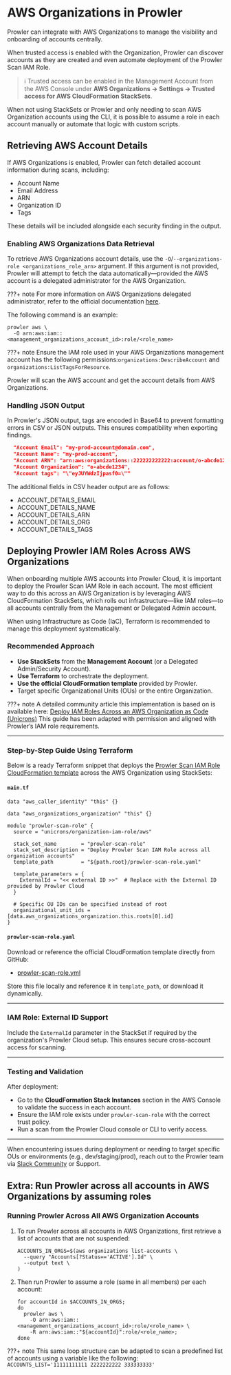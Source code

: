 # AWS Organizations in Prowler

Prowler can integrate with AWS Organizations to manage the visibility and onboarding of accounts centrally.

When trusted access is enabled with the Organization, Prowler can discover accounts as they are created and even automate deployment of the Prowler Scan IAM Role.

> ℹ️ Trusted access can be enabled in the Management Account from the AWS Console under **AWS Organizations → Settings → Trusted access for AWS CloudFormation StackSets**.

When not using StackSets or Prowler and only needing to scan AWS Organization accounts using the CLI, it is possible to assume a role in each account manually or automate that logic with custom scripts.

## Retrieving AWS Account Details

If AWS Organizations is enabled, Prowler can fetch detailed account information during scans, including:

- Account Name
- Email Address
- ARN
- Organization ID
- Tags

These details will be included alongside each security finding in the output.

### Enabling AWS Organizations Data Retrieval

To retrieve AWS Organizations account details, use the `-O`/`--organizations-role <organizations_role_arn>` argument. If this argument is not provided, Prowler will attempt to fetch the data automatically—provided the AWS account is a delegated administrator for the AWS Organization.

???+ note
    For more information on AWS Organizations delegated administrator, refer to the official documentation [here](https://docs.aws.amazon.com/organizations/latest/userguide/orgs_delegate_policies.html).

The following command is an example:

```shell
prowler aws \
  -O arn:aws:iam::<management_organizations_account_id>:role/<role_name>
```

???+ note
    Ensure the IAM role used in your AWS Organizations management account has the following permissions:`organizations:DescribeAccount` and `organizations:ListTagsForResource`.

Prowler will scan the AWS account and get the account details from AWS Organizations.

### Handling JSON Output

In Prowler's JSON output, tags are encoded in Base64 to prevent formatting errors in CSV or JSON outputs. This ensures compatibility when exporting findings.

```json
  "Account Email": "my-prod-account@domain.com",
  "Account Name": "my-prod-account",
  "Account ARN": "arn:aws:organizations::222222222222:account/o-abcde1234/111111111111",
  "Account Organization": "o-abcde1234",
  "Account tags": "\"eyJUYWdzIjpasf0=\""
```

The additional fields in CSV header output are as follows:

- ACCOUNT\_DETAILS\_EMAIL
- ACCOUNT\_DETAILS\_NAME
- ACCOUNT\_DETAILS\_ARN
- ACCOUNT\_DETAILS\_ORG
- ACCOUNT\_DETAILS\_TAGS

## Deploying Prowler IAM Roles Across AWS Organizations

When onboarding multiple AWS accounts into Prowler Cloud, it is important to deploy the Prowler Scan IAM Role in each account. The most efficient way to do this across an AWS Organization is by leveraging AWS CloudFormation StackSets, which rolls out infrastructure—like IAM roles—to all accounts centrally from the Management or Delegated Admin account.

When using Infrastructure as Code (IaC), Terraform is recommended to manage this deployment systematically.

### Recommended Approach

- **Use StackSets** from the **Management Account** (or a Delegated Admin/Security Account).
- **Use Terraform** to orchestrate the deployment.
- **Use the official CloudFormation template** provided by Prowler.
- Target specific Organizational Units (OUs) or the entire Organization.

???+ note
    A detailed community article this implementation is based on is available here:
    [Deploy IAM Roles Across an AWS Organization as Code (Unicrons)](https://unicrons.cloud/en/2024/10/14/deploy-iam-roles-across-an-aws-organization-as-code/)
    This guide has been adapted with permission and aligned with Prowler’s IAM role requirements.

---

### Step-by-Step Guide Using Terraform

Below is a ready Terraform snippet that deploys the [Prowler Scan IAM Role CloudFormation template](https://github.com/prowler-cloud/prowler/blob/master/permissions/templates/cloudformation/prowler-scan-role.yml) across the AWS Organization using StackSets:

#### `main.tf`

```hcl
data "aws_caller_identity" "this" {}

data "aws_organizations_organization" "this" {}

module "prowler-scan-role" {
  source = "unicrons/organization-iam-role/aws"

  stack_set_name        = "prowler-scan-role"
  stack_set_description = "Deploy Prowler Scan IAM Role across all organization accounts"
  template_path         = "${path.root}/prowler-scan-role.yaml"

  template_parameters = {
    ExternalId = "<< external ID >>"  # Replace with the External ID provided by Prowler Cloud
  }

  # Specific OU IDs can be specified instead of root
  organizational_unit_ids = [data.aws_organizations_organization.this.roots[0].id]
}
```

#### `prowler-scan-role.yaml`

Download or reference the official CloudFormation template directly from GitHub:

- [prowler-scan-role.yml](https://github.com/prowler-cloud/prowler/blob/master/permissions/templates/cloudformation/prowler-scan-role.yml)

Store this file locally and reference it in `template_path`, or download it dynamically.

---

### IAM Role: External ID Support

Include the `ExternalId` parameter in the StackSet if required by the organization's Prowler Cloud setup. This ensures secure cross-account access for scanning.

---

### Testing and Validation

After deployment:
- Go to the **CloudFormation Stack Instances** section in the AWS Console to validate the success in each account.
- Ensure the IAM role exists under `prowler-scan-role` with the correct trust policy.
- Run a scan from the Prowler Cloud console or CLI to verify access.

---

When encountering issues during deployment or needing to target specific OUs or environments (e.g., dev/staging/prod), reach out to the Prowler team via [Slack Community](https://prowler.com/slack) or Support.

## Extra: Run Prowler across all accounts in AWS Organizations by assuming roles

### Running Prowler Across All AWS Organization Accounts

1. To run Prowler across all accounts in AWS Organizations, first retrieve a list of accounts that are not suspended:

    ```shell
    ACCOUNTS_IN_ORGS=$(aws organizations list-accounts \
      --query "Accounts[?Status=='ACTIVE'].Id" \
      --output text \
    )
    ```

2. Then run Prowler to assume a role (same in all members) per each account:

    ```shell
    for accountId in $ACCOUNTS_IN_ORGS;
    do
      prowler aws \
        -O arn:aws:iam::<management_organizations_account_id>:role/<role_name> \
        -R arn:aws:iam::"${accountId}":role/<role_name>;
    done
    ```

???+ note
    This same loop structure can be adapted to scan a predefined list of accounts using a variable like the following: </br>`ACCOUNTS_LIST='11111111111 2222222222 333333333'`
